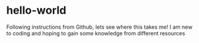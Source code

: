 # hello-world
Following instructions from Github, lets see where this takes me!
I am new to coding and hoping to gain some knowledge from different resources
